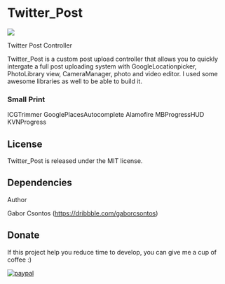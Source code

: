 # Twitter_Post

<a href="https://github.com/csontosgabor/Twitter_Post/blob/master/demo.gif"><img src="https://github.com/csontosgabor/Twitter_Post/blob/master/demo.gif" style="max-width:100%;"></a>


Twitter Post Controller

Twitter_Post is a custom post upload controller that allows you to quickly intergate a full post uploading system with GoogleLocationpicker, PhotoLibrary view, CameraManager, photo and video editor.
I used some awesome libraries as well to be able to build it.


### Small Print
<a>ICGTrimmer</a>
GooglePlacesAutocomplete
Alamofire
MBProgressHUD
KVNProgress

## License

Twitter_Post is released under the MIT license.

## Dependencies
Author

Gabor Csontos (https://dribbble.com/gaborcsontos)

## Donate
<p>If this project help you reduce time to develop, you can give me a cup of coffee :) </p>

<p><a href="https://www.paypal.com/cgi-bin/webscr?cmd=_s-xclick&amp;hosted_button_id=SVWYVLLP9B9RN"><img src="https://camo.githubusercontent.com/f896f7d176663a1559376bb56aac4bdbbbe85ed1/68747470733a2f2f7777772e70617970616c6f626a656374732e636f6d2f656e5f55532f692f62746e2f62746e5f646f6e61746543435f4c472e676966" alt="paypal" data-canonical-src="https://www.paypalobjects.com/en_US/i/btn/btn_donateCC_LG.gif" style="max-width:100%;"></a></p>
